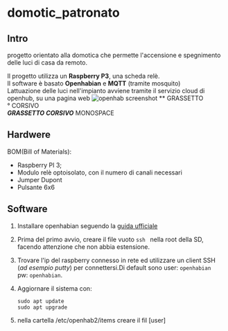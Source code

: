 # domotic_patronato

## Intro
progetto orientato alla domotica che permette l'accensione e spegnimento delle luci di casa da remoto.  

Il progetto utilizza un **Raspberry P3**, una scheda relè.  
Il software è basato **Openhabian** e **MQTT** (tramite mosquito)  
Lattuazione delle luci nell'impianto avviene tramite il servizio cloud di openhub, su una pagina web 
![openhab screenshot](https://image.ibb.co/eoFCVq/openhab-screen.png)
** GRASSETTO  
° CORSIVO  
_**GRASSETTO CORSIVO**_
MONOSPACE

## Hardwere
BOM(Bill of Materials):  
* Raspberry PI 3;  
* Modulo relè optoisolato, con il numero di canali necessari  
* Jumper Dupont  
* Pulsante 6x6  

## Software

1. Installare openhabian seguendo la [guida ufficiale](https://www.openhab.org/docs/installation/openhabian.html#features)  
1. Prima del primo avvio, creare il file vuoto `ssh ` nella root della SD, facendo attenzione che non abbia estensione.
1. Trovare l'ip del raspberry connesso in rete ed utilizzare un client SSH (_ad esempio putty_) per connettersi.Di default sono user:  `openhabian ` pw:  `openhabian`.  
1. Aggiornare il sistema con:
    
    ```
    sudo apt update
    sudo apt upgrade 
    ```
1. nella cartella /etc/openhab2/items creare il fil [user]
